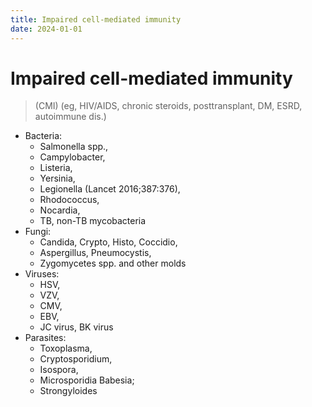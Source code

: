 ```yaml
---
title: Impaired cell-mediated immunity
date: 2024-01-01
---
```


# Impaired cell-mediated immunity

> (CMI) (eg, HIV/AIDS, chronic steroids, posttransplant, DM, ESRD, autoimmune dis.)

- Bacteria:
  - Salmonella spp.,
  - Campylobacter,
  - Listeria,
  - Yersinia,
  - Legionella (Lancet 2016;387:376),
  - Rhodococcus,
  - Nocardia,
  - TB, non-TB mycobacteria
- Fungi:
  - Candida, Crypto, Histo, Coccidio,
  - Aspergillus, Pneumocystis,
  - Zygomycetes spp. and other molds
- Viruses:
  - HSV,
  - VZV,
  - CMV,
  - EBV,
  - JC virus, BK virus
- Parasites:
  - Toxoplasma,
  - Cryptosporidium,
  - Isospora,
  - Microsporidia Babesia;
  - Strongyloides
